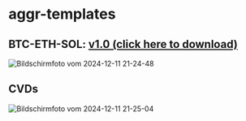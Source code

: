 # aggr-templates
## BTC-ETH-SOL: [v1.0 (click here to download)](https://github.com/reicherApfel/aggr-templates/blob/main/btcethsol_btcethsol.json)
![Bildschirmfoto vom 2024-12-11 21-24-48](https://github.com/user-attachments/assets/b8429824-b980-402f-8fbb-247ba79c3aeb)
## CVDs
![Bildschirmfoto vom 2024-12-11 21-25-04](https://github.com/user-attachments/assets/21475a1e-82e9-41b8-aa31-1310ad4638db)
